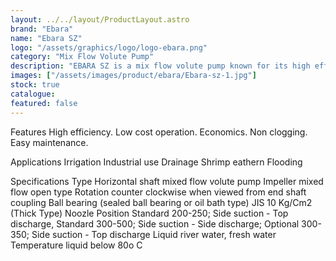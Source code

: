 ```yaml
---
layout: ../../layout/ProductLayout.astro
brand: "Ebara"
name: "Ebara SZ"
logo: "/assets/graphics/logo/logo-ebara.png"
category: "Mix Flow Volute Pump"
description: "EBARA SZ is a mix flow volute pump known for its high efficiency and economical operation. It's designed to handle large capacities with minimal trouble."
images: ["/assets/images/product/ebara/Ebara-sz-1.jpg"]
stock: true
catalogue:
featured: false
---
```


Features
High efficiency.
Low cost operation.
Economics.
Non clogging.
Easy maintenance.

Applications
Irrigation
Industrial use
Drainage
Shrimp eathern
Flooding

Specifications
Type Horizontal shaft mixed flow volute pump
Impeller mixed flow open type
Rotation counter clockwise when viewed from end shaft coupling
Ball bearing (sealed ball bearing or oil bath type)
JIS 10 Kg/Cm2 (Thick Type)
Noozle Position Standard 200-250; Side suction - Top discharge, Standard 300-500; Side suction - Side discharge; Optional 300-350; Side suction - Top discharge
Liquid river water, fresh water
Temperature liquid below 80o C
